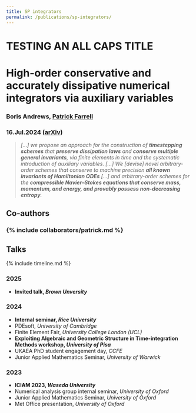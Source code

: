 ```yaml
---
title: SP integrators
permalink: /publications/sp-integrators/
---
```


# TESTING AN ALL CAPS TITLE

# High-order conservative and accurately dissipative numerical integrators via auxiliary variables

### Boris Andrews, [Patrick Farrell](https://pefarrell.org/)

### 16.Jul.2024 ([arXiv](https://doi.org/10.48550/arXiv.2407.11904))

> *[...] we propose an approach for the construction of **timestepping schemes** that **preserve dissipation laws** and **conserve multiple general invariants**, via finite elements in time and the systematic introduction of auxiliary variables. [...] We [devise] novel arbitrary-order schemes that conserve to machine precision **all known invariants of Hamiltonian ODEs** [...] and arbitrary-order schemes for the **compressible Navier–Stokes equations that conserve mass, momentum, and energy, and provably possess non-decreasing entropy**.*

<!-- Symplectic integrators are often praised for their *"energy-conserving properties"*. There is an idea that they are the **gold standard** for simulating Hamiltonian systems because they conserve energy. <br>
This is\* a misconception. *(\*in general)*

**Symplecticity** improves the group behaviour of a collection of simulations. This is great\.\.\. <br>
\.\.\.but, it **doesn't guarantee energy conservation**. <br>
In fact, we must choose: <br>
> *Symplectic integrators can't conserve energy.* <br>
> — 📄 Ge, Marsden (1988)

We can see this clearly in the Benjamin–Bona–Mahony (BBM) equation, a model for (among other things) long water waves. <br>
Solutions, \\(u\\), to these equations conserve energy, \\(\int[\frac{1}{2}u^2 + \frac{1}{6}u^3]\\). This makes them very stable and persistent over long times.

So what happens with a symplectic integrator (e.g. 2-stage Gauss)? <br>
The energy of the simulated solution creeps down and down. Here, this means after a while we just get a bunch of artificial oscillatory garbage.

Patrick Farrell and I propose a framework to modify simulations to keep those conservation laws. <br>
The idea is based on a combination of auxiliary variables and finite elements in time.

As an example, we apply it to Hamiltonian systems. This gives us a way to modify a simulation of a Hamiltonian system so it conserves energy. <br>
As an example of a Hamiltonian system, we consider BBM.

So what happens with a **modified** symplectic integrator (e.g. **modified** 2-stage Gauss)? <br>
The energy of our simulated solution stays level. Thus, no wiggly garbage: much more realistic. <br>
(N.B. The video is meant to look stationary; that's how we know we've got the right behaviour. It is loading fine!)

It's not just BBM though, and it's not just conservation laws. <br>
For example, in the paper we construct simulations for compressible fluids that:
- Conserve mass/momentum/energy.
- Increase total entropy. <br>
Again, this means more realistic simulations.

If you're:
- doing any kind of simulation in time, and\.\.\.
- want realistic solutions, then\.\.\. <br>
**you should probably be thinking about these issues**. <br>
And if you're thinking about these issues, then I hope our work can help you out! 😊 -->

## Co-authors

### {% include collaborators/patrick.md %}

## Talks

{% include timeline.md %}

<div class="timeline">
  <div class="outer">
    <div class="card">
      <div class="info">
        <h3 class="title">2025</h3>
        <p><ul>
          <li><strong>Invited talk, <em>Brown Unversity</em></strong></li>
        </ul></p>
      </div>
    </div>
    <div class="card">
      <div class="info">
        <h3 class="title">2024</h3>
        <p><ul>
          <li><strong>Internal seminar, <em>Rice University</em></strong></li>
          <li>PDEsoft, <em>University of Cambridge</em></li>
          <li>Finite Element Fair, <em>University College London (UCL)</em></li>
          <li><strong>Exploiting Algebraic and Geometric Structure in Time-integration Methods workshop, <em>University of Pisa</em></strong></li>
          <li>UKAEA PhD student engagement day, <em>CCFE</em></li>
          <li>Junior Applied Mathematics Seminar, <em>University of Warwick</em></li>
        </ul></p>
      </div>
    </div>
    <div class="card">
      <div class="info">
        <h3 class="title">2023</h3>
        <p><ul>
          <li><strong>ICIAM 2023, <em>Waseda University</em></strong></li>
          <li>Numerical analysis group internal seminar, <em>University of Oxford</em></li>
          <li>Junior Applied Mathematics Seminar, <em>University of Oxford</em></li>
          <li>Met Office presentation, <em>University of Oxford</em></li>
        </ul></p>
      </div>
    </div>
  </div>
</div>
